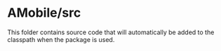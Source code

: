 # AMobile/src

This folder contains source code that will automatically be added to the classpath when
the package is used.
